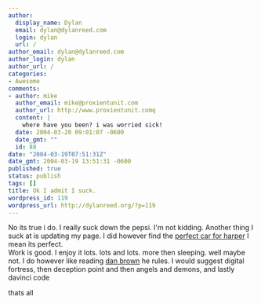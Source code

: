 ```yaml
---
author:
  display_name: Dylan
  email: dylan@dylanreed.com
  login: dylan
  url: /
author_email: dylan@dylanreed.com
author_login: dylan
author_url: /
categories:
- Awesome
comments:
- author: mike
  author_email: mike@proxientunit.com
  author_url: http://www.proxientunit.comq
  content: |
    where have you been? i was worried sick!
  date: 2004-03-20 09:01:07 -0600
  date_gmt: ""
  id: 88
date: "2004-03-19T07:51:31Z"
date_gmt: 2004-03-19 13:51:31 -0600
published: true
status: publish
tags: []
title: Ok I admit I suck.
wordpress_id: 119
wordpress_url: http://dylanreed.org/?p=119
---
```


   No its true i do. I really suck down the pepsi. I'm not kidding. Another thing I suck at is updating my page. I did however find the [perfect car for harper][1] I mean its perfect.  
Work is good. I enjoy it lots. lots and lots. more then sleeping. well maybe not. I do however like reading [dan brown][2] he rules. I would suggest digital fortress, then deception point and then angels and demons, and lastly davinci code

   [1]: http://www.minimania.com/images/webstuff/parismini/bigpics/mini%20cabrio%20r.jpg
   [2]: http://www.danbrown.com

thats all
